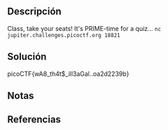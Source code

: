 ## Descripción
Class, take your seats! It's PRIME-time for a quiz... `nc jupiter.challenges.picoctf.org 18821`
## Solución
picoCTF{wA8_th4t$_ill3aGal..oa2d2239b}
## Notas
## Referencias
